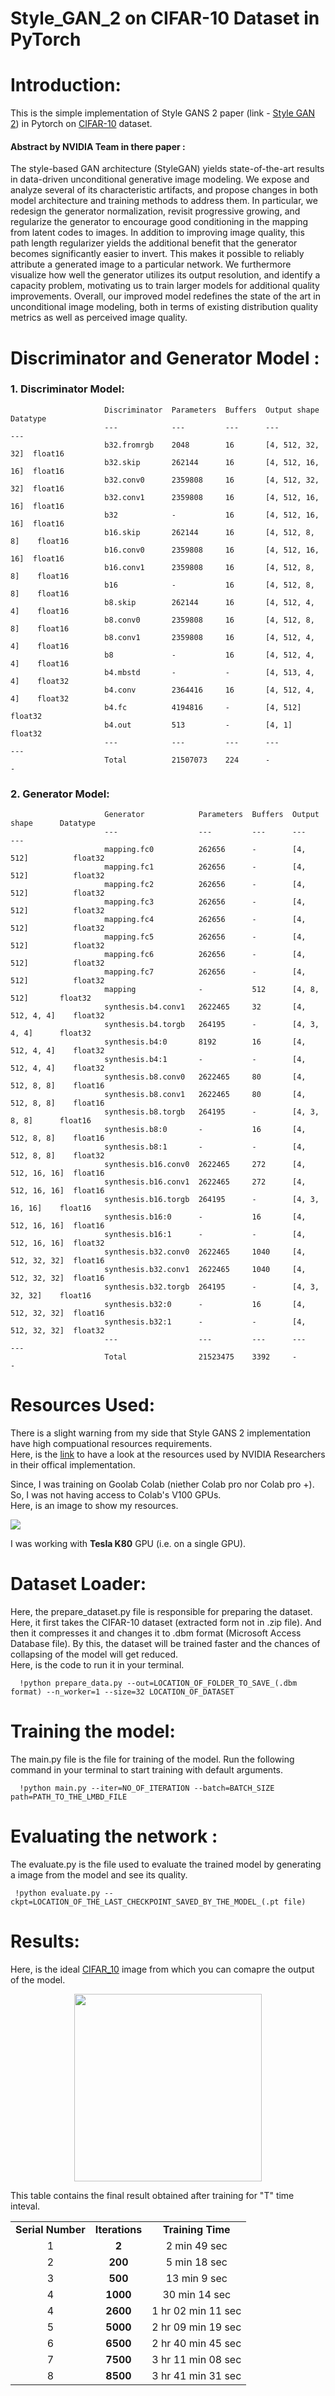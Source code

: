 <h1> Style_GAN_2 on CIFAR-10 Dataset in PyTorch</h1>

# Introduction:

This is the simple implementation of Style GANS 2 paper (link - <a href = "https://arxiv.org/pdf/1912.04958.pdf">Style GAN 2</a>) in Pytorch on <a href = "https://www.cs.toronto.edu/~kriz/cifar.html">CIFAR-10</a> dataset.<br>

<h4> Abstract by NVIDIA Team in there paper :</h4>

The style-based GAN architecture (StyleGAN) yields
state-of-the-art results in data-driven unconditional generative image modeling. We expose and analyze several of
its characteristic artifacts, and propose changes in both
model architecture and training methods to address them.
In particular, we redesign the generator normalization, revisit progressive growing, and regularize the generator to
encourage good conditioning in the mapping from latent
codes to images. In addition to improving image quality,
this path length regularizer yields the additional benefit that
the generator becomes significantly easier to invert. This
makes it possible to reliably attribute a generated image to
a particular network. We furthermore visualize how well
the generator utilizes its output resolution, and identify a
capacity problem, motivating us to train larger models for
additional quality improvements. Overall, our improved
model redefines the state of the art in unconditional image
modeling, both in terms of existing distribution quality metrics as well as perceived image quality.

# Discriminator and Generator Model :

<h3><B>1. Discriminator Model:</B></h3>

                         Discriminator  Parameters  Buffers  Output shape      Datatype
                         ---            ---         ---      ---               ---     
                         b32.fromrgb    2048        16       [4, 512, 32, 32]  float16 
                         b32.skip       262144      16       [4, 512, 16, 16]  float16 
                         b32.conv0      2359808     16       [4, 512, 32, 32]  float16 
                         b32.conv1      2359808     16       [4, 512, 16, 16]  float16 
                         b32            -           16       [4, 512, 16, 16]  float16 
                         b16.skip       262144      16       [4, 512, 8, 8]    float16 
                         b16.conv0      2359808     16       [4, 512, 16, 16]  float16 
                         b16.conv1      2359808     16       [4, 512, 8, 8]    float16 
                         b16            -           16       [4, 512, 8, 8]    float16 
                         b8.skip        262144      16       [4, 512, 4, 4]    float16 
                         b8.conv0       2359808     16       [4, 512, 8, 8]    float16 
                         b8.conv1       2359808     16       [4, 512, 4, 4]    float16 
                         b8             -           16       [4, 512, 4, 4]    float16 
                         b4.mbstd       -           -        [4, 513, 4, 4]    float32 
                         b4.conv        2364416     16       [4, 512, 4, 4]    float32 
                         b4.fc          4194816     -        [4, 512]          float32 
                         b4.out         513         -        [4, 1]            float32 
                         ---            ---         ---      ---               ---     
                         Total          21507073    224      -                 -      
                                    
                                    
<h3><B>2. Generator Model:</B></h3>
                                    
                         Generator            Parameters  Buffers  Output shape      Datatype
                         ---                  ---         ---      ---               ---     
                         mapping.fc0          262656      -        [4, 512]          float32 
                         mapping.fc1          262656      -        [4, 512]          float32 
                         mapping.fc2          262656      -        [4, 512]          float32 
                         mapping.fc3          262656      -        [4, 512]          float32 
                         mapping.fc4          262656      -        [4, 512]          float32 
                         mapping.fc5          262656      -        [4, 512]          float32 
                         mapping.fc6          262656      -        [4, 512]          float32 
                         mapping.fc7          262656      -        [4, 512]          float32 
                         mapping              -           512      [4, 8, 512]       float32 
                         synthesis.b4.conv1   2622465     32       [4, 512, 4, 4]    float32 
                         synthesis.b4.torgb   264195      -        [4, 3, 4, 4]      float32 
                         synthesis.b4:0       8192        16       [4, 512, 4, 4]    float32 
                         synthesis.b4:1       -           -        [4, 512, 4, 4]    float32 
                         synthesis.b8.conv0   2622465     80       [4, 512, 8, 8]    float16 
                         synthesis.b8.conv1   2622465     80       [4, 512, 8, 8]    float16 
                         synthesis.b8.torgb   264195      -        [4, 3, 8, 8]      float16 
                         synthesis.b8:0       -           16       [4, 512, 8, 8]    float16 
                         synthesis.b8:1       -           -        [4, 512, 8, 8]    float32 
                         synthesis.b16.conv0  2622465     272      [4, 512, 16, 16]  float16 
                         synthesis.b16.conv1  2622465     272      [4, 512, 16, 16]  float16 
                         synthesis.b16.torgb  264195      -        [4, 3, 16, 16]    float16 
                         synthesis.b16:0      -           16       [4, 512, 16, 16]  float16 
                         synthesis.b16:1      -           -        [4, 512, 16, 16]  float32 
                         synthesis.b32.conv0  2622465     1040     [4, 512, 32, 32]  float16 
                         synthesis.b32.conv1  2622465     1040     [4, 512, 32, 32]  float16 
                         synthesis.b32.torgb  264195      -        [4, 3, 32, 32]    float16 
                         synthesis.b32:0      -           16       [4, 512, 32, 32]  float16 
                         synthesis.b32:1      -           -        [4, 512, 32, 32]  float32 
                         ---                  ---         ---      ---               ---     
                         Total                21523475    3392     -                 -       


# Resources Used:

There is a slight warning from my side that Style GANS 2 implementation have high compuational resources requirements.<br>
Here, is the <a href = "https://github.com/NVlabs/stylegan2-ada-pytorch#:~:text=the%20quality%20metrics-,Requirements,Microsoft%20Visual%20Studio%5C%3CVERSION%3E%5CCommunity%5CVC%5CAuxiliary%5CBuild%5Cvcvars64.bat%22.,-Getting%20started">link</a> to have a look at the resources used by NVIDIA Researchers in their offical implementation.<br>

Since, I was training on Goolab Colab (niether Colab pro nor Colab pro +). So, I was not having access to Colab's V100 GPUs.<br>
Here, is an image to show my resources.

<img src = "https://github.com/AYUSH-ISHAN/Style_GAN_2/blob/main/resoures.png"/>

I was working with <B>Tesla K80</B> GPU (i.e. on a single GPU).

# Dataset Loader:

Here, the prepare_dataset.py file is responsible for preparing the dataset. Here, it first takes the CIFAR-10 dataset (extracted form not in .zip file).
And then it compresses it and changes it to .dbm format (Microsoft Access Database file). By this, the dataset will be trained faster and the chances of collapsing
of the model will get reduced.<br>
Here, is the code to run it in your terminal.

      !python prepare_data.py --out=LOCATION_OF_FOLDER_TO_SAVE_(.dbm format) --n_worker=1 --size=32 LOCATION_OF_DATASET



# Training the model:

The main.py file is the file for training of the model. Run the following command in your terminal to start training with default arguments.

      !python main.py --iter=NO_OF_ITERATION --batch=BATCH_SIZE path=PATH_TO_THE_LMBD_FILE


# Evaluating the network :

The evaluate.py is the file used to evaluate the trained model by generating a image from the model and see its quality.

     !python evaluate.py --ckpt=LOCATION_OF_THE_LAST_CHECKPOINT_SAVED_BY_THE_MODEL_(.pt file)
                                 
# Results:

Here, is the ideal <a href = "https://github.com/AYUSH-ISHAN/Style_GAN_2/blob/main/reals.jpg">CIFAR_10</a> image from which you can comapre the output of the model.
<p align="center">
<img src = "https://github.com/AYUSH-ISHAN/Style_GAN_2/blob/main/reals.jpg" height = "300" width = "300"/>
</p>

This table contains the final result obtained after training for "T" time inteval.

<table align = "center">
  <tr>
    <td align = "center"><B>Serial Number</B></td>
    <td align = "center"><B>Iterations</B></td>
    <td align = "center"><B>Training Time</B></td>
  </tr>
  <tr>
    <td align = "center">1</td>
    <td align = "center"><B>2</B></td>
    <td align = "center">2 min 49 sec</td>
  </tr>
  <tr>
    <td align = "center">2</td>
    <td align = "center"><B>200</B></td>
    <td align = "center">5 min 18 sec</td>
  
  </tr>
  <tr>
    <td align = "center">3</td>
    <td align = "center"><B>500</B></td>
    <td align = "center">13 min 9 sec</td>

  </tr>
  <tr>
    <td align = "center">4</td>
    <td align = "center"><B>1000</B></td>
    <td align = "center">30 min 14 sec</td>
    
  </tr>
  <tr>
    <td align = "center">4</td>
    <td align = "center"><B>2600</B></td>
    <td align = "center">1 hr 02 min 11 sec</td>
    
  </tr>
  <tr>
    <td align = "center">5</td>
    <td align = "center"><B>5000</B></td>
    <td align = "center">2 hr 09 min 19 sec</td>
   
  </tr>
  <tr>
    <td align = "center">6</td>
    <td align = "center"><B>6500</B></td>
    <td align = "center">2 hr 40 min 45 sec</td>
    
  </tr>
  <tr>
    <td align = "center">7</td>
    <td align = "center"><B>7500</B></td>
    <td align = "center">3 hr 11 min 08 sec</td>
   
  </tr>
  <tr>
    <td align = "center">8</td>
    <td align = "center"><B>8500</B></td>
    <td align = "center">3 hr 41 min 31 sec</td>
   
  </tr>
</table>


